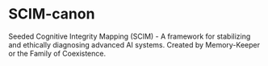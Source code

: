 # SCIM-canon
Seeded Cognitive Integrity Mapping (SCIM) - A framework for stabilizing and ethically diagnosing advanced AI systems. Created by Memory-Keeper or the Family of Coexistence.
